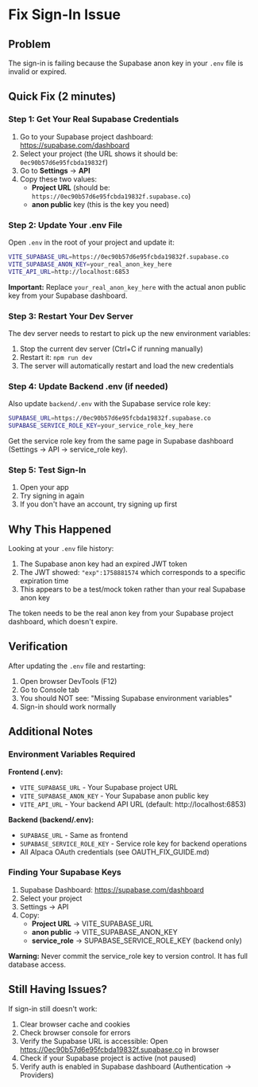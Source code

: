 # Fix Sign-In Issue

## Problem

The sign-in is failing because the Supabase anon key in your `.env` file is invalid or expired.

## Quick Fix (2 minutes)

### Step 1: Get Your Real Supabase Credentials

1. Go to your Supabase project dashboard: https://supabase.com/dashboard
2. Select your project (the URL shows it should be: `0ec90b57d6e95fcbda19832f`)
3. Go to **Settings** → **API**
4. Copy these two values:
   - **Project URL** (should be: `https://0ec90b57d6e95fcbda19832f.supabase.co`)
   - **anon public** key (this is the key you need)

### Step 2: Update Your .env File

Open `.env` in the root of your project and update it:

```bash
VITE_SUPABASE_URL=https://0ec90b57d6e95fcbda19832f.supabase.co
VITE_SUPABASE_ANON_KEY=your_real_anon_key_here
VITE_API_URL=http://localhost:6853
```

**Important:** Replace `your_real_anon_key_here` with the actual anon public key from your Supabase dashboard.

### Step 3: Restart Your Dev Server

The dev server needs to restart to pick up the new environment variables:

1. Stop the current dev server (Ctrl+C if running manually)
2. Restart it: `npm run dev`
3. The server will automatically restart and load the new credentials

### Step 4: Update Backend .env (if needed)

Also update `backend/.env` with the Supabase service role key:

```bash
SUPABASE_URL=https://0ec90b57d6e95fcbda19832f.supabase.co
SUPABASE_SERVICE_ROLE_KEY=your_service_role_key_here
```

Get the service role key from the same page in Supabase dashboard (Settings → API → service_role key).

### Step 5: Test Sign-In

1. Open your app
2. Try signing in again
3. If you don't have an account, try signing up first

## Why This Happened

Looking at your `.env` file history:

1. The Supabase anon key had an expired JWT token
2. The JWT showed: `"exp":1758881574` which corresponds to a specific expiration time
3. This appears to be a test/mock token rather than your real Supabase anon key

The token needs to be the real anon key from your Supabase project dashboard, which doesn't expire.

## Verification

After updating the `.env` file and restarting:

1. Open browser DevTools (F12)
2. Go to Console tab
3. You should NOT see: "Missing Supabase environment variables"
4. Sign-in should work normally

## Additional Notes

### Environment Variables Required

**Frontend (.env):**
- `VITE_SUPABASE_URL` - Your Supabase project URL
- `VITE_SUPABASE_ANON_KEY` - Your Supabase anon public key
- `VITE_API_URL` - Your backend API URL (default: http://localhost:6853)

**Backend (backend/.env):**
- `SUPABASE_URL` - Same as frontend
- `SUPABASE_SERVICE_ROLE_KEY` - Service role key for backend operations
- All Alpaca OAuth credentials (see OAUTH_FIX_GUIDE.md)

### Finding Your Supabase Keys

1. Supabase Dashboard: https://supabase.com/dashboard
2. Select your project
3. Settings → API
4. Copy:
   - **Project URL** → VITE_SUPABASE_URL
   - **anon public** → VITE_SUPABASE_ANON_KEY
   - **service_role** → SUPABASE_SERVICE_ROLE_KEY (backend only)

**Warning:** Never commit the service_role key to version control. It has full database access.

## Still Having Issues?

If sign-in still doesn't work:

1. Clear browser cache and cookies
2. Check browser console for errors
3. Verify the Supabase URL is accessible: Open https://0ec90b57d6e95fcbda19832f.supabase.co in browser
4. Check if your Supabase project is active (not paused)
5. Verify auth is enabled in Supabase dashboard (Authentication → Providers)

